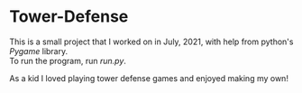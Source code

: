 # Tower-Defense

This is a small project that I worked on in July, 2021, with help from python's *Pygame* library.  
To run the program, run *run.py*.

As a kid I loved playing tower defense games and enjoyed making my own!
